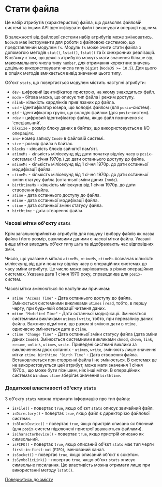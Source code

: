 # Стати файла

Це набір атрибутів (характеристик) файла, що дозволяє файловій системі та іншим API ідентифікувати файл і виконувати операції над ним.  

В залежності від файлової системи набір атрибутів може змінюватись. `NodeJS` має інструменти для роботи з файловою системою, що представлений модулем `fs`. Модуль `fs` може зчити стати файла з допомогою методів `stat()`, `lstat()`, `fstat()` та їх синхронних реалізацій. В зв'язку з тим, що деякі з атрибутів можуть мати значення більше від максимального числа типу `number`, для отримання коректних значень доцільно використовувати числа типу `bigint` (`NodeJS >= 10.5`). Для цього в опціях методів вмикається вивід значення цього типу.

Об'єкт `stats`, що повертається модулем містить наступні атрибути:

- `dev`- цифровий ідентифікатор пристрою, на якому знаходиться файл.
- `mode` - бітова маска, що описує тип файла і режим доступу.
- `nlink`- кількість хардлінків прив'язаних до файла.
- `uid` - ідентифікатор юзера, що володіє файлом (для `posix`-систем).
- `gid` - ідентифікатор групи, що володіє файлом (для `posix`-систем).
- `rdev` - цифровий ідентифікатор файла, якщо файл позначено як 'спеціальний'.
- `blksize` - розмір блоку даних в байтах, що використовується в I/O операціях.
- `ino`- номер запису `Inode` в файловій системі.
- `size` - розмір файла в байтах.
- `blocks` - кількість блоків зайнятої пам'яті.
- `atimeMs` - кількість мілісекунд від дати початку відліку часу в `posix`-системах (1 січня 1970р.) до дати останнього доступу до файла.
- `mtimeMs` - кількість мілісекунд від 1 січня 1970р. до дати останньої модифікації файла.
- `ctimeMs` - кількість мілісекунд від 1 січня 1970р. до дати останньої зміни статусу файла (останньої зміни даних `Inode`).
- `birthtimeMs` - кількість мілісекунд від 1 січня 1970р. до дати створення файла.
- `atime` - дата останнього доступу до файла.
- `mtime` - дата останньої модифікації файла.
- `ctime` - дата останньої зміни статусу файла.
- `birthtime` - дата створення файла.

### Часові мітки об'єкту `stats`

Крім загальноприйнятих атрибутів для пошуку і вибору файлів як назва файла і його розмір, важливими даними є часові мітки файла. Указані вище мітки виводять об'єкт типу `Дата` та відображають час відповідних змін.

Число, що указане в мітках `atimeMs`, `mtimeMs`, `ctimeMs` позначає кількість мілісекунд від дати початку відліку часу в операційних системах до часу зміни атрибуту. Це число може варіюватись в різних операційних системах. Указана дата 1 січня 1970 року, справедлива для `posix`-систем.

Часові мітки змінюються по наступним причинам:

- `atime "Access Time"` - Дата останнього доступу до файла. Змінюється системними викликами `utimes` і `read`, тобто, в першу чергу, при будь-якій операції читання даних.
- `mtime "Modified Time"` - Дата останньої модифікації. Змінюється системними викликами `utimes` i `write`, тобто, при перезапису даних файла. Важливо відмітити, що разом зі зміною дати в `mtime`, одночасно змінюється дата в `ctime`.
- `ctime "Change Time"` - Дата останньої зміни статусу файла (дата зміни даних `Inode`). Змінюється системними викликами `chmod`, `chown`, `link`, `rename`, `unlink`, `utimes`, `write`. Приведені системні виклики за виключенням двох останніх - `utimes`, `write`, змінюють лише значення мітки `ctime`.
`birthtime "Birth Time"` - Дата створення файла. Встановлюється при створенні файла і не змінюється. В системах де не використовується цей атрибут, може мати значення 1 січня 1970р., що може бути пізнішим, ніж інші мітки. В операційних системах `Windows` `ctime` зберігає значення `birthtime`.

### Додаткові властивості об'єкту `stats`

З об'єкту `stats` можна отримати інформацію про тип файла:

- `isFile()` - повертає `true`, якщо об'єкт `stats` описує звичайний файл.
- `isDirectory()` - повертає `true`, якщо файл є директорією файлової системи.
- `isBlockDevice()` - повертає `true`, якщо пристрій описано як блочний (для `posix`-систем підключені пристрої вважаються файлами).
- `isCharacterDevice()` - повертає `true`, якщо пристрій описано як символьний.
- `isFIFO()` - повертає `true`, якщо описаний об'єкт `stats` має тип черги `first-in-first-out` (`FIFO`), іменований канал.
- `isSocket()` - повертає `true`, якщо описаний об'єкт є сокетом.
- `isSymbolicLink()` - повертає `true`, якщо об'єкт `stats` описує символьне посилання. Цю властивість можна отримати лише при використанні методу `lstat()`.

[Повернутись до змісту](../README.md#Концепції)
